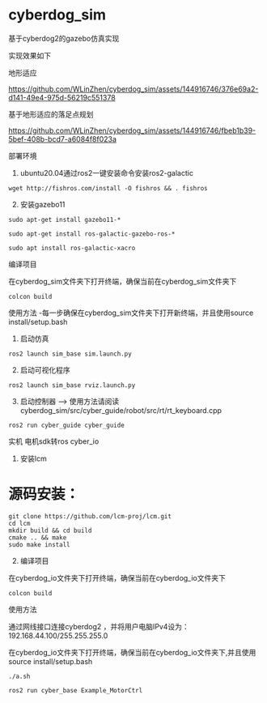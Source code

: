 # cyberdog_sim

基于cyberdog2的gazebo仿真实现

实现效果如下

地形适应

https://github.com/WLinZhen/cyberdog_sim/assets/144916746/376e69a2-d141-49e4-975d-56219c551378


基于地形适应的落足点规划

https://github.com/WLinZhen/cyberdog_sim/assets/144916746/fbeb1b39-5bef-408b-bcd7-a6084f8f023a

部署环境

1. ubuntu20.04通过ros2一键安装命令安装ros2-galactic

```
wget http://fishros.com/install -O fishros && . fishros
```

2. 安装gazebo11

```
sudo apt-get install gazebo11-*

sudo apt-get install ros-galactic-gazebo-ros-*

sudo apt install ros-galactic-xacro
```

编译项目

在cyberdog_sim文件夹下打开终端，确保当前在cyberdog_sim文件夹下

```
colcon build
```

使用方法 -每一步确保在cyberdog_sim文件夹下打开新终端，并且使用source install/setup.bash

1. 启动仿真

```
ros2 launch sim_base sim.launch.py
```

2. 启动可视化程序

```
ros2 launch sim_base rviz.launch.py
```

3. 启动控制器 --> 使用方法请阅读 cyberdog_sim/src/cyber_guide/robot/src/rt/rt_keyboard.cpp

```
ros2 run cyber_guide cyber_guide
```

实机 电机sdk转ros cyber_io

1. 安装lcm

# 源码安装：
```
git clone https://github.com/lcm-proj/lcm.git
cd lcm
mkdir build && cd build
cmake .. && make
sudo make install
```

2. 编译项目

在cyberdog_io文件夹下打开终端，确保当前在cyberdog_io文件夹下

```
colcon build
```

使用方法 

通过网线接口连接cyberdog2 ，并将用户电脑IPv4设为：192.168.44.100/255.255.255.0

在cyberdog_io文件夹下打开终端，确保当前在cyberdog_io文件夹下,并且使用source install/setup.bash

```
./a.sh

ros2 run cyber_base Example_MotorCtrl
```

